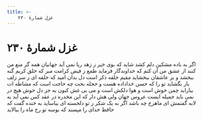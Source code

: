 ```yaml
---
title: >-
    غزل شمارهٔ ۲۳۰
---
```

# غزل شمارهٔ ۲۳۰

اگر به باده مشکین دلم کشد شاید
که بوی خیر ز زهد ریا نمی آید
جهانیان همه گر منع من کنند از عشق
من آن کنم که خداوندگار فرماید
طمع ز فیض کرامت مبر که خلق کریم
گنه ببخشد و بر عاشقان ببخشاید
مقیم حلقه ذکر است دل بدان امید
که حلقه ای ز سر زلف یار بگشاید
تو را که حسن خداداده هست و حجله بخت
چه حاجت است که مشاطه ات بیاراید
چمن خوش است و هوا دلکش است و می بی غش
کنون به جز دل خوش هیچ در نمی باید
جمیله ایست عروس جهان ولی هش دار
که این مخدره در عقد کس نمی آید
به لابه گفتمش ای ماهرخ چه باشد اگر
به یک شکر ز تو دلخسته ای بیاساید
به خنده گفت که حافظ خدای را مپسند
که بوسه تو رخ ماه را بیالاید

